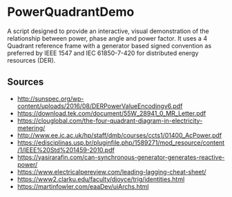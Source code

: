 # PowerQuadrantDemo
A script designed to provide an interactive, visual demonstration of the relationship between power, phase angle and
power factor. It uses a 4 Quadrant reference frame with a generator based signed convention as preferred by 
IEEE 1547 and IEC 61850-7-420 for distributed energy resources (DER).

## Sources
 - http://sunspec.org/wp-content/uploads/2016/08/DERPowerValueEncodingv6.pdf
 - https://download.tek.com/document/55W_28941_0_MR_Letter.pdf
 - https://clouglobal.com/the-four-quadrant-diagram-in-electricity-metering/
 - http://www.ee.ic.ac.uk/hp/staff/dmb/courses/ccts1/01400_AcPower.pdf
 - https://edisciplinas.usp.br/pluginfile.php/1589271/mod_resource/content/1/IEEE%20Std%201459-2010.pdf
 - https://yasirarafin.com/can-synchronous-generator-generates-reactive-power/
 - https://www.electricalpereview.com/leading-lagging-cheat-sheet/
 - https://www2.clarku.edu/faculty/djoyce/trig/identities.html
 - https://martinfowler.com/eaaDev/uiArchs.html